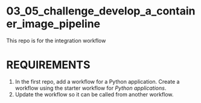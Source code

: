 # 03_05_challenge_develop_a_container_image_pipeline
This repo is for the integration workflow

# REQUIREMENTS
1. In the first repo, add a workflow for a Python application.  Create a workflow using the starter workflow for *Python applications*.
2. Update the workflow so it can be called from another workflow.

